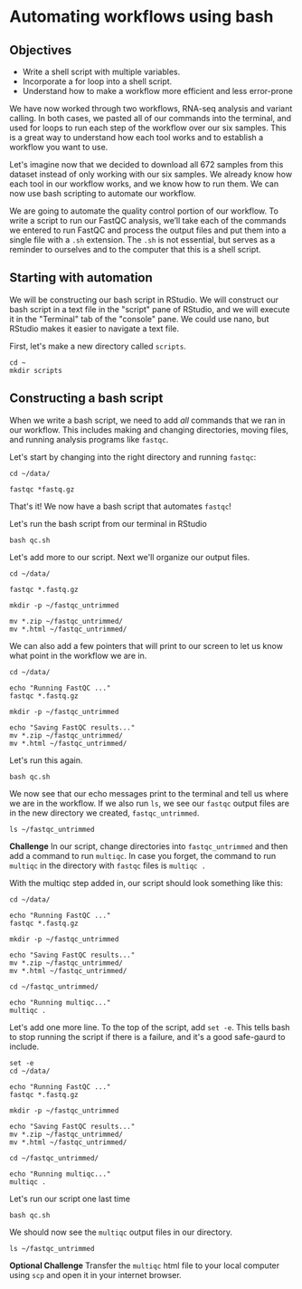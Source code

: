 # Automating workflows using bash

## Objectives

+ Write a shell script with multiple variables.
+ Incorporate a for loop into a shell script.
+ Understand how to make a workflow more efficient and less error-prone


We have now worked through two workflows, RNA-seq analysis and variant calling.
In both cases, we pasted all of our commands into the terminal, and used for 
loops to run each step of the workflow over our six samples. This is a great way
to understand how each tool works and to establish a workflow you want to use.

Let's imagine now that we decided to download all 672 samples from this dataset
instead of only working with our six samples. We already know how each tool in
our workflow works, and we know how to run them. We can now use bash scripting
to automate our workflow. 

We are going to automate the quality control portion of our workflow. To write 
a script to run our FastQC analysis, we’ll take each of the commands we entered 
to run FastQC and process the output files and put them into a single file with 
a `.sh` extension. The `.sh` is not essential, but serves as a reminder to 
ourselves and to the computer that this is a shell script.

## Starting with automation

We will be constructing our bash script in RStudio. We will construct our bash
script in a text file in the "script" pane of RStudio, and we will execute it 
in the "Terminal" tab of the "console" pane. We could use nano, but RStudio
makes it easier to navigate a text file. 

First, let's make a new directory called `scripts`.

```
cd ~
mkdir scripts
```

## Constructing a bash script

When we write a bash script, we need to add *all* commands that we ran in our
workflow. This includes making and changing directories, moving files, and 
running analysis programs like `fastqc`. 

Let's start by changing into the right directory and running `fastqc`:

```
cd ~/data/

fastqc *fastq.gz
```

That's it! We now have a bash script that automates `fastqc`! 

Let's run the bash script from our terminal in RStudio

```
bash qc.sh
```

Let's add more to our script. Next we'll organize our output files. 

```
cd ~/data/

fastqc *.fastq.gz

mkdir -p ~/fastqc_untrimmed

mv *.zip ~/fastqc_untrimmed/
mv *.html ~/fastqc_untrimmed/
``` 

We can also add a few pointers that
will print to our screen to let us know what point in the workflow we are in.

```
cd ~/data/

echo "Running FastQC ..."
fastqc *.fastq.gz

mkdir -p ~/fastqc_untrimmed

echo "Saving FastQC results..."
mv *.zip ~/fastqc_untrimmed/
mv *.html ~/fastqc_untrimmed/
```

Let's run this again.

```
bash qc.sh
```

We now see that our echo messages print to the terminal and tell us where we
are in the workflow. If we also run `ls`, we see our `fastqc` output files
are in the new directory we created, `fastqc_untrimmed`.

```
ls ~/fastqc_untrimmed
```

**Challenge** In our script, change directories into `fastqc_untrimmed` and 
then add a command to run `multiqc`. In case you forget, the command to run
`multiqc` in the directory with `fastqc` files is `multiqc .`

With the multiqc step added in, our script should look something like this:

```
cd ~/data/

echo "Running FastQC ..."
fastqc *.fastq.gz 

mkdir -p ~/fastqc_untrimmed

echo "Saving FastQC results..."
mv *.zip ~/fastqc_untrimmed/
mv *.html ~/fastqc_untrimmed/

cd ~/fastqc_untrimmed/

echo "Running multiqc..."
multiqc .
```

Let's add one more line. To the top of the script, add `set -e`. This tells
bash to stop running the script if there is a failure, and it's a good
safe-gaurd to include.

```
set -e
cd ~/data/

echo "Running FastQC ..."
fastqc *.fastq.gz 

mkdir -p ~/fastqc_untrimmed

echo "Saving FastQC results..."
mv *.zip ~/fastqc_untrimmed/
mv *.html ~/fastqc_untrimmed/

cd ~/fastqc_untrimmed/

echo "Running multiqc..."
multiqc .
```

Let's run our script one last time

```
bash qc.sh
```

We should now see the `multiqc` output files in our directory.

```
ls ~/fastqc_untrimmed
```

**Optional Challenge** Transfer the `multiqc` html file to your local computer
using `scp` and open it in your internet browser.
